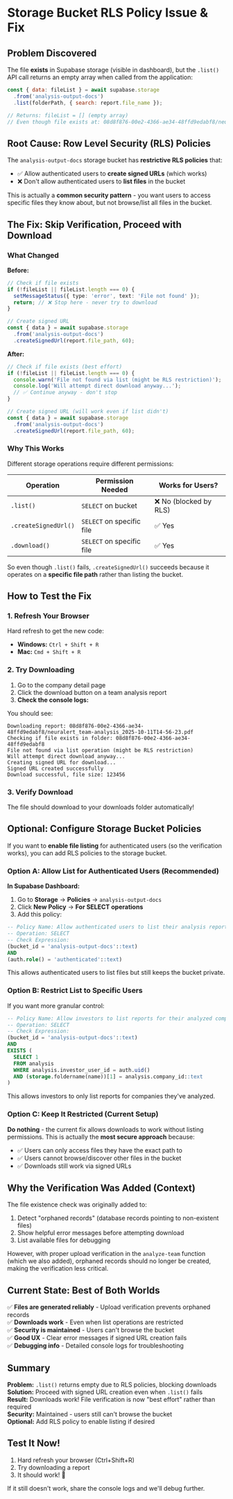 # Storage Bucket RLS Policy Issue & Fix

## Problem Discovered

The file **exists** in Supabase storage (visible in dashboard), but the `.list()` API call returns an empty array when called from the application:

```javascript
const { data: fileList } = await supabase.storage
  .from('analysis-output-docs')
  .list(folderPath, { search: report.file_name });

// Returns: fileList = [] (empty array)
// Even though file exists at: 08d8f876-00e2-4366-ae34-48ffd9edabf8/neuralert_team-analysis_2025-10-11T14-56-23.pdf
```

## Root Cause: Row Level Security (RLS) Policies

The `analysis-output-docs` storage bucket has **restrictive RLS policies** that:
- ✅ Allow authenticated users to **create signed URLs** (which works)
- ❌ Don't allow authenticated users to **list files** in the bucket

This is actually a **common security pattern** - you want users to access specific files they know about, but not browse/list all files in the bucket.

## The Fix: Skip Verification, Proceed with Download

### What Changed

**Before:**
```typescript
// Check if file exists
if (!fileList || fileList.length === 0) {
  setMessageStatus({ type: 'error', text: 'File not found' });
  return; // ❌ Stop here - never try to download
}

// Create signed URL
const { data } = await supabase.storage
  .from('analysis-output-docs')
  .createSignedUrl(report.file_path, 60);
```

**After:**
```typescript
// Check if file exists (best effort)
if (!fileList || fileList.length === 0) {
  console.warn('File not found via list (might be RLS restriction)');
  console.log('Will attempt direct download anyway...');
  // ✅ Continue anyway - don't stop
}

// Create signed URL (will work even if list didn't)
const { data } = await supabase.storage
  .from('analysis-output-docs')
  .createSignedUrl(report.file_path, 60);
```

### Why This Works

Different storage operations require different permissions:

| Operation | Permission Needed | Works for Users? |
|-----------|------------------|------------------|
| `.list()` | `SELECT` on bucket | ❌ No (blocked by RLS) |
| `.createSignedUrl()` | `SELECT` on specific file | ✅ Yes |
| `.download()` | `SELECT` on specific file | ✅ Yes |

So even though `.list()` fails, `.createSignedUrl()` succeeds because it operates on a **specific file path** rather than listing the bucket.

## How to Test the Fix

### 1. Refresh Your Browser
Hard refresh to get the new code:
- **Windows:** `Ctrl + Shift + R`
- **Mac:** `Cmd + Shift + R`

### 2. Try Downloading
1. Go to the company detail page
2. Click the download button on a team analysis report
3. **Check the console logs:**

You should see:
```
Downloading report: 08d8f876-00e2-4366-ae34-48ffd9edabf8/neuralert_team-analysis_2025-10-11T14-56-23.pdf
Checking if file exists in folder: 08d8f876-00e2-4366-ae34-48ffd9edabf8
File not found via list operation (might be RLS restriction)
Will attempt direct download anyway...
Creating signed URL for download...
Signed URL created successfully
Download successful, file size: 123456
```

### 3. Verify Download
The file should download to your downloads folder automatically!

## Optional: Configure Storage Bucket Policies

If you want to **enable file listing** for authenticated users (so the verification works), you can add RLS policies to the storage bucket.

### Option A: Allow List for Authenticated Users (Recommended)

**In Supabase Dashboard:**
1. Go to **Storage** → **Policies** → `analysis-output-docs`
2. Click **New Policy** → **For SELECT operations**
3. Add this policy:

```sql
-- Policy Name: Allow authenticated users to list their analysis reports
-- Operation: SELECT
-- Check Expression:
(bucket_id = 'analysis-output-docs'::text) 
AND 
(auth.role() = 'authenticated'::text)
```

This allows authenticated users to list files but still keeps the bucket private.

### Option B: Restrict List to Specific Users

If you want more granular control:

```sql
-- Policy Name: Allow investors to list reports for their analyzed companies
-- Operation: SELECT
-- Check Expression:
(bucket_id = 'analysis-output-docs'::text) 
AND 
EXISTS (
  SELECT 1 
  FROM analysis 
  WHERE analysis.investor_user_id = auth.uid()
  AND (storage.foldername(name))[1] = analysis.company_id::text
)
```

This allows investors to only list reports for companies they've analyzed.

### Option C: Keep It Restricted (Current Setup)

**Do nothing** - the current fix allows downloads to work without listing permissions. This is actually the **most secure approach** because:
- ✅ Users can only access files they have the exact path to
- ✅ Users cannot browse/discover other files in the bucket
- ✅ Downloads still work via signed URLs

## Why the Verification Was Added (Context)

The file existence check was originally added to:
1. Detect "orphaned records" (database records pointing to non-existent files)
2. Show helpful error messages before attempting download
3. List available files for debugging

However, with proper upload verification in the `analyze-team` function (which we also added), orphaned records should no longer be created, making the verification less critical.

## Current State: Best of Both Worlds

✅ **Files are generated reliably** - Upload verification prevents orphaned records  
✅ **Downloads work** - Even when list operations are restricted  
✅ **Security is maintained** - Users can't browse the bucket  
✅ **Good UX** - Clear error messages if signed URL creation fails  
✅ **Debugging info** - Detailed console logs for troubleshooting  

## Summary

**Problem:** `.list()` returns empty due to RLS policies, blocking downloads  
**Solution:** Proceed with signed URL creation even when `.list()` fails  
**Result:** Downloads work! File verification is now "best effort" rather than required  
**Security:** Maintained - users still can't browse the bucket  
**Optional:** Add RLS policy to enable listing if desired  

## Test It Now!

1. Hard refresh your browser (Ctrl+Shift+R)
2. Try downloading a report
3. It should work! 🎉

If it still doesn't work, share the console logs and we'll debug further.




